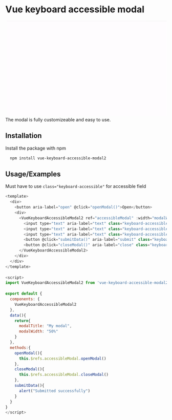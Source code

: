 
# Vue keyboard accessible modal
<p><img src="https://github.com/raficse15032/vue-keyboard-accessible-modal2/blob/main/ezgif.com-gif-maker.gif" align="right" height="300" width="500" /></p>

The modal is fully customizeable and easy to use.


## Installation

Install the package with npm

```bash
  npm install vue-keyboard-accessible-modal2
```
    
## Usage/Examples
Must have to use `class="keyboard-accessible"` for accessible field
```javascript
<template>
  <div>
    <button aria-label="open" @click="openModal()">Open</button>
    <div>
      <VueKeyboardAccessibleModal2 ref="accessibleModal" :width="modalWidth" :title="modalTitle">
        <input type="text" aria-label="text" class="keyboard-accessible"><br><br>
        <input type="text" aria-label="text" class="keyboard-accessible"><br><br>
        <input type="text" aria-label="text" class="keyboard-accessible"><br><br>
        <button @click="submitData()" aria-label="submit" class="keyboard-accessible">Submit</button>
        <button @click="closeModal()" aria-label="close" class="keyboard-accessible">Close</button>
      </VueKeyboardAccessibleModal2>
    </div>
  </div>
</template>

<script>
import VueKeyboardAccessibleModal2 from 'vue-keyboard-accessible-modal2'

export default {
  components: {
    VueKeyboardAccessibleModal2
  },
  data(){
    return{
      modalTitle: "My modal",
      modalWidth: "50%"
    }
  },
  methods:{
    openModal(){
      this.$refs.accessibleModal.openModal()
    },
    closeModal(){
      this.$refs.accessibleModal.closeModal()
    },
    submitData(){
      alert("Submitted successfully")
    }
  }
}
</script>

```

